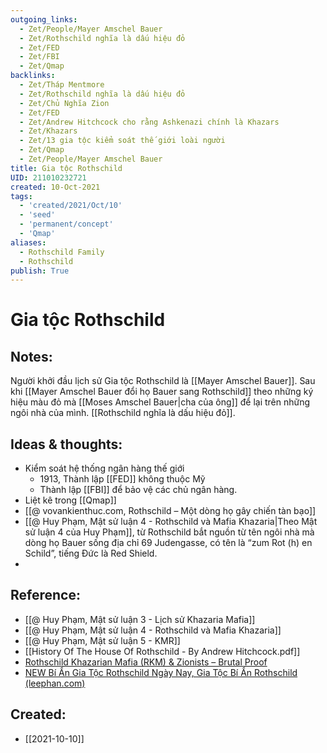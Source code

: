 ```yaml
---
outgoing_links:
  - Zet/People/Mayer Amschel Bauer
  - Zet/Rothschild nghĩa là dấu hiệu đỏ
  - Zet/FED
  - Zet/FBI
  - Zet/Qmap
backlinks:
  - Zet/Tháp Mentmore
  - Zet/Rothschild nghĩa là dấu hiệu đỏ
  - Zet/Chủ Nghĩa Zion
  - Zet/FED
  - Zet/Andrew Hitchcock cho rằng Ashkenazi chính là Khazars
  - Zet/Khazars
  - Zet/13 gia tộc kiểm soát thế giới loài người
  - Zet/Qmap
  - Zet/People/Mayer Amschel Bauer
title: Gia tộc Rothschild
UID: 211010232721
created: 10-Oct-2021
tags:
  - 'created/2021/Oct/10'
  - 'seed'
  - 'permanent/concept'
  - 'Qmap'
aliases:
  - Rothschild Family
  - Rothschild
publish: True
---
```

# Gia tộc Rothschild

## Notes:
Người khởi đầu lịch sử Gia tộc Rothschild là [[Mayer Amschel Bauer]]. Sau khi [[Mayer Amschel Bauer đổi họ Bauer sang Rothschild]] theo những ký hiệu màu đỏ mà [[Moses Amschel Bauer|cha của ông]] để lại trên những ngôi nhà của mình. [[Rothschild nghĩa là dấu hiệu đỏ]].

## Ideas & thoughts:
- Kiểm soát hệ thống ngân hàng thế giới
	- 1913, Thành lập [[FED]] không thuộc Mỹ
	- Thành lập [[FBI]] để bảo vệ các chủ ngân hàng.
- Liệt kê trong [[Qmap]]
- [[@ vovankienthuc.com, Rothschild – Một dòng họ gây chiến tàn bạo]]
- [[@ Huy Phạm, Mật sử luận 4 - Rothschild và Mafia Khazaria|Theo Mật sử luận 4 của Huy Phạm]], từ Rothschild bắt nguồn từ tên ngôi nhà mà dòng họ Bauer sống địa chỉ 69 Judengasse, có tên là “zum Rot (h) en Schild”, tiếng Đức là Red Shield.
- 
## Reference:
- [[@ Huy Phạm, Mật sử luận 3 - Lịch sử Khazaria Mafia]]
- [[@ Huy Phạm, Mật sử luận 4 - Rothschild và Mafia Khazaria]]
- [[@ Huy Phạm, Mật sử luận 5 - KMR]]
- [[History Of The House Of Rothschild - By Andrew Hitchcock.pdf]]
- [Rothschild Khazarian Mafia (RKM) & Zionists – Brutal Proof](https://brutalproof.net/topic/rothschild-khazarian-mafia-rkm-zionists/)
- [NEW Bí Ẩn Gia Tộc Rothschild Ngày Nay, Gia Tộc Bí Ẩn Rothschild (leephan.com)](https://leephan.com/new-bi-an-gia-toc-rothschild-ngay-nay-gia-toc-bi-an-rothschild/)
## Created:
- [[2021-10-10]]
